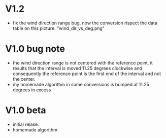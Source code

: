 # V1.2

- fix the wind direction range bug, now the conversion rispect the data table on this picture: "wind_dir_vs_deg.png" 

# V1.0 bug note

- the wind direction range is not centered with the reference point, it results that the interval is moved 11.25 degrees clockwise and consequently the reference point is the first end of the interval and not the center.
- my homemade algorithm in some conversions is bumped at 11.25 degrees in excess

# V1.0 beta

- initial  relase. 
- homemade algorithm